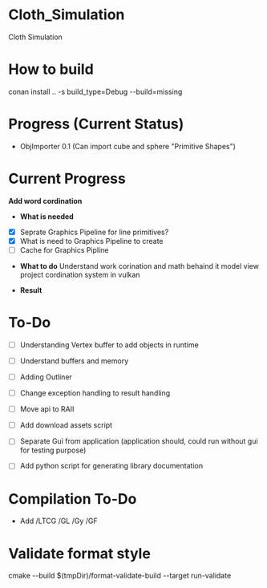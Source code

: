 # Cloth_Simulation
Cloth Simulation



# How to build
conan install .. -s build_type=Debug --build=missing


# Progress (Current Status)
* ObjImporter 0.1 (Can import cube and sphere "Primitive Shapes")


# Current Progress
**Add word cordination**

- **What is needed**
- [x] Seprate Graphics Pipeline for line primitives?
- [x] What is need to Graphics Pipeline to create
- [ ] Cache for Graphics Pipline

- **What to do**
 Understand work corination and math behaind it
 model view project
 cordination system in vulkan

- **Result**





# To-Do
- [ ] Understanding Vertex buffer to add objects in runtime
- [ ] Understand buffers and memory
- [ ] Adding Outliner
- [ ] Change exception handling to result handling
- [ ] Move api to RAII


- [ ] Add download assets script
- [ ] Separate Gui from application (application should, could run without gui for testing purpose)
- [ ] Add python script for generating library documentation




# Compilation To-Do
* Add /LTCG	/GL /Gy /GF



# Validate format style
cmake --build $(tmpDir)/format-validate-build --target run-validate